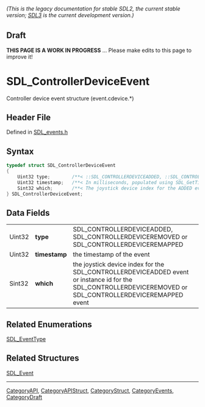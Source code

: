 ###### (This is the legacy documentation for stable SDL2, the current stable version; [SDL3](https://wiki.libsdl.org/SDL3/) is the current development version.)

## Draft

**THIS PAGE IS A WORK IN PROGRESS** ... Please make edits to this page to improve it!


<!-- #*^*^*^*^*See https://wiki.libsdl.org/SGStructures for details on editing this page*^*^*^*^* -->
# SDL_ControllerDeviceEvent

Controller device event structure (event.cdevice.*)

## Header File

Defined in [SDL_events.h](https://github.com/libsdl-org/SDL/blob/SDL2/include/SDL_events.h)

## Syntax

```c
typedef struct SDL_ControllerDeviceEvent
{
    Uint32 type;        /**< ::SDL_CONTROLLERDEVICEADDED, ::SDL_CONTROLLERDEVICEREMOVED, ::SDL_CONTROLLERDEVICEREMAPPED, or ::SDL_CONTROLLERSTEAMHANDLEUPDATED */
    Uint32 timestamp;   /**< In milliseconds, populated using SDL_GetTicks() */
    Sint32 which;       /**< The joystick device index for the ADDED event, instance id for the REMOVED or REMAPPED event */
} SDL_ControllerDeviceEvent;
```

## Data Fields

|        |               |                                                                                                                                                            |
| ------ | ------------- | ---------------------------------------------------------------------------------------------------------------------------------------------------------- |
| Uint32 | **type**      | SDL_CONTROLLERDEVICEADDED, SDL_CONTROLLERDEVICEREMOVED or SDL_CONTROLLERDEVICEREMAPPED                                                                     |
| Uint32 | **timestamp** | the timestamp of the event                                                                                                                                 |
| Sint32 | **which**     | the joystick device index for the SDL_CONTROLLERDEVICEADDED event or instance id for the SDL_CONTROLLERDEVICEREMOVED or SDL_CONTROLLERDEVICEREMAPPED event |

## Related Enumerations

[SDL_EventType](SDL_EventType)

## Related Structures

[SDL_Event](SDL_Event)

----
[CategoryAPI](CategoryAPI), [CategoryAPIStruct](CategoryAPIStruct), [CategoryStruct](CategoryStruct), [CategoryEvents](CategoryEvents), [CategoryDraft](CategoryDraft)
<!-- #See the Style Guide for instructions on editing the footer. -->


